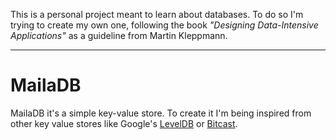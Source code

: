 This is a personal project meant to learn about databases. To do so I'm trying to create my own one, following the book *"Designing Data-Intensive Applications"* as a guideline from Martin Kleppmann. 

---

# MailaDB
MailaDB it's a simple key-value store. To create it I'm being inspired from other key value stores like Google's [LevelDB](https://github.com/google/leveldb/tree/main) or [Bitcast](https://github.com/basho/bitcask).
